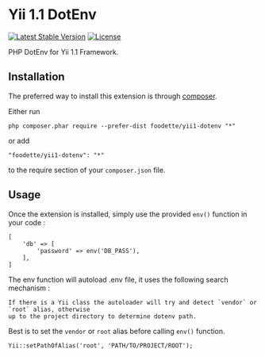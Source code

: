 Yii 1.1 DotEnv
==============
[![Latest Stable Version](https://poser.pugx.org/foodette/yii1-dotenv/v/stable)](https://packagist.org/packages/foodette/yii1-dotenv)
[![License](https://poser.pugx.org/foodette/yii1-dotenv/license)](https://packagist.org/packages/foodette/yii1-dotenv)

PHP DotEnv for Yii 1.1 Framework.

Installation
------------

The preferred way to install this extension is through [composer](http://getcomposer.org/download/).

Either run

```
php composer.phar require --prefer-dist foodette/yii1-dotenv "*"
```

or add

```
"foodette/yii1-dotenv": "*"
```

to the require section of your `composer.json` file.

Usage
-----

Once the extension is installed, simply use the provided `env()` function in your code :
```
[
    'db' => [
        'password' => env('DB_PASS'),
    ],
]
```

The env function will autoload .env file, it uses the following search mechanism :

    If there is a Yii class the autoloader will try and detect `vendor` or `root` alias, otherwise 
    up to the project directory to determine dotenv path.
    
Best is to set the `vendor` or `root` alias before calling `env()` function.

    Yii::setPathOfAlias('root', 'PATH/TO/PROJECT/ROOT');
